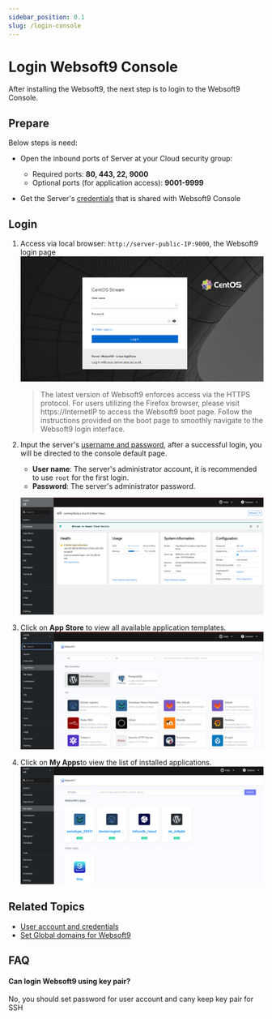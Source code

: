 ```yaml
---
sidebar_position: 0.1
slug: /login-console
---
```


# Login Websoft9 Console

After installing the Websoft9, the next step is to login to the Websoft9 Console.

## Prepare

Below steps is need:  

- Open the inbound ports of Server at your Cloud security group:

   - Required ports: **80, 443, 22, 9000**
   - Optional ports (for application access): **9001-9999**

- Get the Server's [credentials](./credentials) that is shared with Websoft9 Console

## Login

1. Access via local browser: `http://server-public-IP:9000`, the Websoft9 login page
   ![Websoft9 Login page](./assets/websoft9-loginpage.png)

   > The latest version of Websoft9 enforces access via the HTTPS protocol. For users utilizing the Firefox browser, please visit https://InternetIP to access the Websoft9 boot page. Follow the instructions provided on the boot page to smoothly navigate to the Websoft9 login interface.

2. Input the server's [username and password](./credentials), after a successful login, you will be directed to the console default page.  
 
   - **User name**: The server's administrator account, it is recommended to use `root` for the first login. 
   - **Password**: The server's administrator password.

   ![](./assets/websoft9-console-index.png)

3. Click on **App Store** to view all available application templates.
   ![](./assets/websoft9-appstore.png)

4. Click on **My Apps**to view the list of installed applications.
   ![](./assets/websoft9-myapps.png)

## Related Topics

- [User account and credentials](./credentials)
- [Set Global domains for Websoft9](./domain-set#wildcard)

## FAQ

#### Can login Websoft9 using key pair?

No, you should set password for user account and cany keep key pair for SSH
